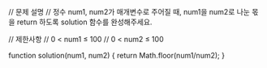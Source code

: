 // 문제 설명
// 정수 num1, num2가 매개변수로 주어질 때, num1을 num2로 나눈 몫을 return 하도록 solution 함수를 완성해주세요.

// 제한사항
// 0 < num1 ≤ 100
// 0 < num2 ≤ 100

function solution(num1, num2) {
    return Math.floor(num1/num2);
}